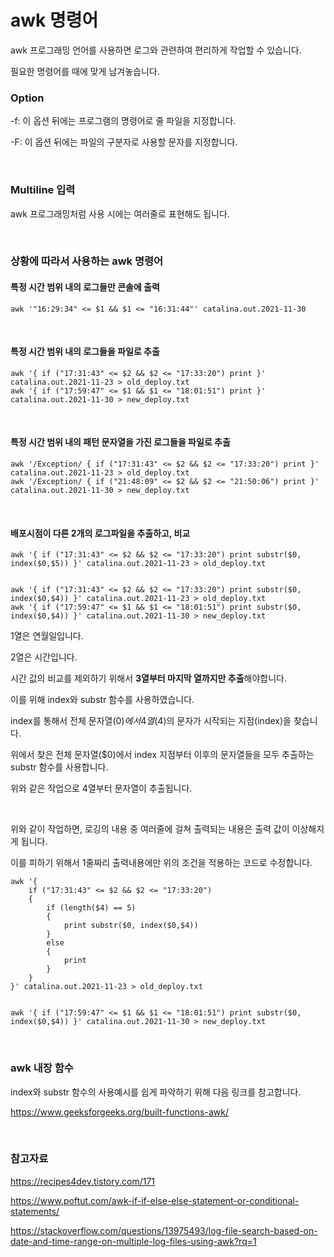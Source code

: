 # awk 명령어

awk 프로그래밍 언어를 사용하면 로그와 관련하여 편리하게 작업할 수 있습니다.

필요한 명령어를 때에 맞게 남겨놓습니다.

### Option

-f: 이 옵션 뒤에는 프로그램의 명령어로 줄 파일을 지정합니다.

-F: 이 옵션 뒤에는 파일의 구분자로 사용할 문자를 지정합니다.

<br>

### Multiline 입력

awk 프로그래밍처럼 사용 시에는 여러줄로 표현해도 됩니다.

<br>

### 상황에 따라서 사용하는 awk 명령어

#### 특정 시간 범위 내의 로그들만 콘솔에 출력

```shell
awk '"16:29:34" <= $1 && $1 <= "16:31:44"' catalina.out.2021-11-30
```

<br>

#### 특정 시간 범위 내의 로그들을 파일로 추출

```shell
awk '{ if ("17:31:43" <= $2 && $2 <= "17:33:20") print }' catalina.out.2021-11-23 > old_deploy.txt
awk '{ if ("17:59:47" <= $1 && $1 <= "18:01:51") print }' catalina.out.2021-11-30 > new_deploy.txt
```

<br>

#### 특정 시간 범위 내의 패턴 문자열을 가진 로그들을 파일로 추출

```shell
awk '/Exception/ { if ("17:31:43" <= $2 && $2 <= "17:33:20") print }' catalina.out.2021-11-23 > old_deploy.txt
awk '/Exception/ { if ("21:48:09" <= $2 && $2 <= "21:50:06") print }' catalina.out.2021-11-30 > new_deploy.txt
```

<br>

#### 배포시점이 다른 2개의 로그파일을 추출하고, 비교

```shell
awk '{ if ("17:31:43" <= $2 && $2 <= "17:33:20") print substr($0, index($0,$5)) }' catalina.out.2021-11-23 > old_deploy.txt


awk '{ if ("17:31:43" <= $2 && $2 <= "17:33:20") print substr($0, index($0,$4)) }' catalina.out.2021-11-23 > old_deploy.txt
awk '{ if ("17:59:47" <= $1 && $1 <= "18:01:51") print substr($0, index($0,$4)) }' catalina.out.2021-11-30 > new_deploy.txt
```

1열은 연월일입니다.

2열은 시간입니다.

시간 값의 비교를 제외하기 위해서 **3열부터 마지막 열까지만 추출**해야합니다.

이를 위해 index와 substr 함수를 사용하였습니다.

index를 통해서 전체 문자열($0)에서 4열($4)의 문자가 시작되는 지점(index)을 찾습니다.

위에서 찾은 전체 문자열($0)에서 index 지점부터 이후의 문자열들을 모두 추출하는 substr 함수를 사용합니다.

위와 같은 작업으로 4열부터 문자열이 추출됩니다.

<br>

위와 같이 작업하면, 로깅의 내용 중 여러줄에 걸쳐 출력되는 내용은 출력 값이 이상해지게 됩니다.

이를 피하기 위해서 1줄짜리 출력내용에만 위의 조건을 적용하는 코드로 수정합니다.

```
awk '{ 
	if ("17:31:43" <= $2 && $2 <= "17:33:20") 
	{
		if (length($4) == 5)
		{
			print substr($0, index($0,$4))
		}
		else
		{
			print
		}
	}
}' catalina.out.2021-11-23 > old_deploy.txt


awk '{ if ("17:59:47" <= $1 && $1 <= "18:01:51") print substr($0, index($0,$4)) }' catalina.out.2021-11-30 > new_deploy.txt
```

<br>

### awk 내장 함수

index와 substr 함수의 사용예시를 쉽게 파악하기 위해 다음 링크를 참고합니다.

https://www.geeksforgeeks.org/built-functions-awk/

<br>

### 참고자료

https://recipes4dev.tistory.com/171

https://www.poftut.com/awk-if-if-else-else-statement-or-conditional-statements/

https://stackoverflow.com/questions/13975493/log-file-search-based-on-date-and-time-range-on-multiple-log-files-using-awk?rq=1

